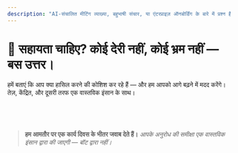 ```yaml
---
description: "AI-संचालित मीटिंग व्याख्या, बहुभाषी संचार, या एंटरप्राइज़ ऑनबोर्डिंग के बारे में प्रश्न हैं? हम यहाँ मदद के लिए हैं — तेज़, मानवीय, और बिना किसी भ्रम के।"
---
```


# 💬 सहायता चाहिए? कोई देरी नहीं, कोई भ्रम नहीं — बस उत्तर।

हमें बताएं कि आप क्या हासिल करने की कोशिश कर रहे हैं — और हम आपको आगे बढ़ने में मदद करेंगे।  
तेज़, केंद्रित, और दूसरी तरफ एक वास्तविक इंसान के साथ।

<!-- <br>

<ContactForm
  formStyle="margin: 1rem auto;"
  categoryLabel="आज आपको InterMind पर क्या लाया है? *"
  categoryPlaceholderText="अपना मुख्य कारण चुनें…"
  messageLabel="हमें और बताएं *"
  messagePlaceholderText="कुछ भी जो आप साझा करना चाहते हैं — लक्ष्य, संदर्भ, या तकनीकी विवरण।"
  buttonText="अभी विशेषज्ञ सहायता प्राप्त करें"
  :services="[
    'मुझे शुरुआत करने में मदद चाहिए',
    'मैं एक डेमो शेड्यूल करना चाहता हूं',
    'मेरे पास तकनीकी समस्या या बग है',
    'मुझे मीटिंग एकीकरण में मदद चाहिए',
    'मेरे पास अनुवाद गुणवत्ता के बारे में प्रश्न हैं',
    'मुझे टीम ऑनबोर्डिंग में सहायता चाहिए',
    'मेरे पास बिलिंग या सब्स्क्रिप्शन प्रश्न हैं',
    'मैं एंटरप्राइज़ सुविधाओं का पता लगाना चाहता हूं',
    'मैं बिना प्रतिबंधों के Mind API एप्लिकेशन ID और टोकन प्राप्त करना चाहता हूं',
    'सामान्य प्रश्न या फीडबैक'
  ]" /> -->

<br>

<!-- ## Or use the inline form: -->

<ContactForm 
  :inline="true"
  formStyle="margin: 1rem auto;"  
  categoryLabel="आज आपको InterMind पर क्या लाया है? *"  
  categoryPlaceholderText="अपना मुख्य कारण चुनें…"  
  messageLabel="हमें और बताएं *"  
  messagePlaceholderText="कुछ भी जो आप साझा करना चाहते हैं — लक्ष्य, संदर्भ, या तकनीकी विवरण।"  
  :services="[
    'मुझे शुरुआत करने में मदद चाहिए',
    'मैं एक डेमो शेड्यूल करना चाहता हूं',
    'मेरे पास तकनीकी समस्या या बग है',
    'मुझे मीटिंग एकीकरण में मदद चाहिए',
    'मेरे पास अनुवाद गुणवत्ता के बारे में प्रश्न हैं',
    'मुझे टीम ऑनबोर्डिंग में सहायता चाहिए',
    'मेरे पास बिलिंग या सब्स्क्रिप्शन प्रश्न हैं',
    'मैं एंटरप्राइज़ सुविधाओं का पता लगाना चाहता हूं',
    'मैं बिना प्रतिबंधों के Mind API एप्लिकेशन ID और टोकन प्राप्त करना चाहता हूं',
    'सामान्य प्रश्न या फीडबैक'
  ]" />

<br>

> **हम आमतौर पर एक कार्य दिवस के भीतर जवाब देते हैं।**
> _आपके अनुरोध की समीक्षा एक वास्तविक इंसान द्वारा की जाएगी — बॉट द्वारा नहीं।_